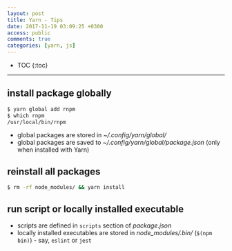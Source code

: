 ```yaml
---
layout: post
title: Yarn - Tips
date: 2017-11-19 03:09:25 +0300
access: public
comments: true
categories: [yarn, js]
---
```


<!-- more -->

* TOC
{:toc}
<hr>

install package globally
------------------------

```sh
$ yarn global add rnpm
$ which rnpm
/usr/local/bin/rnpm
```

- global packages are stored in _~/.config/yarn/global/_
- global packages are saved to _~/.config/yarn/global/package.json_
  (only when installed with Yarn)

reinstall all packages
----------------------

```sh
$ rm -rf node_modules/ && yarn install
```

run script or locally installed executable
------------------------------------------

- scripts are defined in `scripts` section of _package.json_
- locally installed executables are stored in _node\_modules/.bin/_
  (`$(npm bin)`) - say, `eslint` or `jest`
